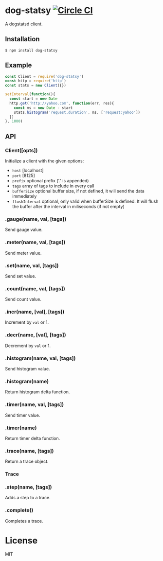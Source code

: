 # dog-statsy [![Circle CI](https://circleci.com/gh/segmentio/dog-statsy.svg?style=shield)](https://circleci.com/gh/segmentio/dog-statsy)

  A dogstatsd client.

## Installation

```
$ npm install dog-statsy
```

## Example

```js
const Client = require('dog-statsy')
const http = require('http')
const stats = new Client({})

setInterval(function(){
  const start = new Date
  http.get('http://yahoo.com', function(err, res){
    const ms = new Date - start
    stats.histogram('request.duration', ms, ['request:yahoo'])
  })
}, 1000)

```

## API

### Client([opts])

 Initialize a client with the given options:

 - `host` [localhost]
 - `port` [8125]
 - `prefix` optional prefix ('.' is appended)
 - `tags` array of tags to include in every call
 - `bufferSize` optional buffer size, if not defined, it will send the data immediately
 - `flushInterval` optional, only valid when bufferSize is defined. It will flush the buffer after the
 interval in miliseconds (if not empty)

### .gauge(name, val, [tags])

  Send gauge value.

### .meter(name, val, [tags])

  Send meter value.

### .set(name, val, [tags])

  Send set value.

### .count(name, val, [tags])

  Send count value.

### .incr(name, [val], [tags])

  Increment by `val` or 1.

### .decr(name, [val], [tags])

  Decrement by `val` or 1.

### .histogram(name, val, [tags])

 Send histogram value.

### .histogram(name)

 Return histogram delta function.

### .timer(name, val, [tags])

 Send timer value.

### .timer(name)

 Return timer delta function.

### .trace(name, [tags])

 Return a trace object.


### Trace

### .step(name, [tags])

 Adds a step to a trace.

### .complete()

 Completes a trace.

# License

  MIT
